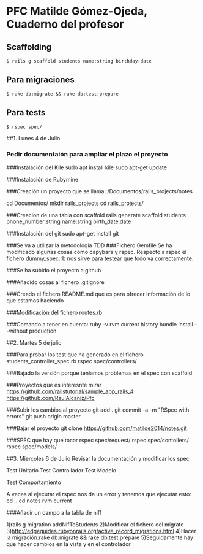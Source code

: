 # PFC Matilde Gómez-Ojeda, Cuaderno del profesor

## Scaffolding
```
$ rails g scaffold students name:string birthday:date
```

## Para migraciones

```
$ rake db:migrate && rake db:test:prepare
```

## Para tests

```
$ rspec spec/
```

##1. Lunes 4 de Julio
### Pedir documentaión para ampliar el plazo el proyecto

###Instalación del Kile
sudo apt install kile
sudo apt-get update

###Instalación de Rubymine

###Creación un proyecto que se llama: /Documentos/rails_projects/notes

cd Documentos/
mkdir rails_projects
cd rails_projects/

###Creacion de una tabla con scaffold
rails generate scaffold students phone_number:string name:string birth_date:date

###Instalación del git
sudo apt-get install git

###Se va a utilizar la metodología TDD
###Fichero Gemfile
Se ha modificado algunas cosas como capybara y rspec. Respecto a rspec el fichero dummy_spec.rb nos sirve para testear que todo va correctamente.

###Se ha subido el proyecto a github


###Añadido cosas al fichero .gitignore

###Creado el fichero README.md que es para ofrecer información de lo que estamos haciendo

###Modificación del fichero routes.rb

###Comando a tener en cuenta: 
ruby -v
rvm current
history
bundle install --without production

##2. Martes 5 de julio

###Para probar los test que ha generado en el fichero students_controller_spec.rb
rspec spec/controllers/

###Bajado la versión porque teníamos problemas en el spec con scaffold


###Proyectos que es interesnte mirar
	https://github.com/railstutorial/sample_app_rails_4
	https://github.com/RaulAlcaniz/Pfc

###Subir los cambios al proyecto
git add .
git commit -a -m "RSpec with errors"
git push origin master

###Bajar el proyecto
git clone https://github.com/matilde2014/notes.git

###SPEC que hay que tocar
rspec spec/request/
rspec spec/contollers/
rspec spec/models/


##3. Miercoles 6 de Julio
Revisar la documentación y modificar los spec

Test Unitario
Test Controllador
Test Modelo

Test Comportamiento

A veces al ejecutar el rspec nos da un error y tenemos que ejecutar esto:
 cd ..
 cd notes
 rvm current
 
###Añadir un campo a la tabla de niff

1)rails g migration addNifToStudents
2)Modificar el fichero del migrate
3)http://edgeguides.rubyonrails.org/active_record_migrations.html
4)Hacer la migración:rake db:migrate && rake db:test:prepare
5)Seguidamente hay que hacer cambios en la vista y en el controlador


 
